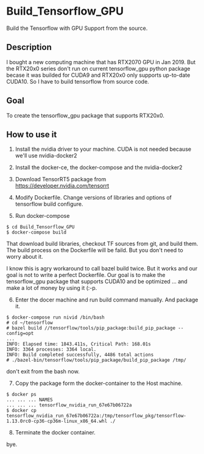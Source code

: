 # Build_Tensorflow_GPU
Build the Tensorflow with GPU Support from the source.

## Description

I bought a new computing machine that has RTX2070 GPU in Jan 2019.
But the RTX20x0 series don't run on current tensorflow_gpu python
package becase it was builded for CUDA9 and RTX20x0 only 
supports up-to-date CUDA10. So I have to build tensorflow 
from source code.

## Goal

To create the tensorflow_gpu package that supports RTX20x0.

## How to use it

1. Install the nvidia driver to your machine. CUDA is not needed because
 we'll use nvidia-docker2

2. Install the docker-ce, the docker-compose and the nvidia-docker2

3. Download TensorRT5 package from https://developer.nvidia.com/tensorrt

4. Modify Dockerfile. Change versions of libraries and options of tensorflow build configure.

5. Run docker-compose

~~~
$ cd Build_Tensorflow_GPU 
$ docker-compose build
~~~

That download build libraries, checkout TF sources from git, and build them.
The build process on the Dockerfile will be faild. But you don't need to 
worry about it.

I know this is agry workaround to call bazel build twice. But it works and
our goal is not to write a perfect Dockerfile. Our goal is to make the 
tensorflow_gpu package that supports CUDA10 and be optimized ... and 
make a lot of money by using it (:-p.

6. Enter the docer machine and run build command manually. And package it.

~~~
$ docker-compose run nivid /bin/bash
# cd ~/tensorflow
# bazel build //tensorflow/tools/pip_package:build_pip_package --config=opt
...
INFO: Elapsed time: 1843.411s, Critical Path: 168.01s
INFO: 3364 processes: 3364 local.
INFO: Build completed successfully, 4486 total actions 
# ./bazel-bin/tensorflow/tools/pip_package/build_pip_package /tmp/
~~~

don't exit from the bash now.

7. Copy the package form the docker-container to the Host machine.

~~~
$ docker ps 
... ... ... NAMES
... ... ... tensorflow_nvidia_run_67e67b06722a
$ docker cp tensorflow_nvidia_run_67e67b06722a:/tmp/tensorflow_pkg/tensorflow-1.13.0rc0-cp36-cp36m-linux_x86_64.whl ./   
~~~

8. Terminate the docker container.

bye.

